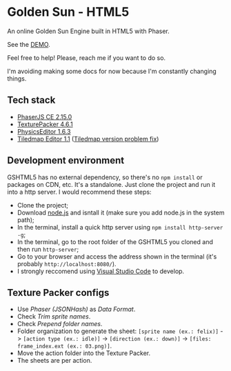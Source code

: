# Golden Sun - HTML5
An online Golden Sun Engine built in HTML5 with Phaser.

See the [DEMO](https://jjppof.github.io/goldensun_html5/index).

Feel free to help! Please, reach me if you want to do so.

I'm avoiding making some docs for now because I'm constantly changing things.

## Tech stack
- [PhaserJS CE 2.15.0](http://phaser.io/)
- [TexturePacker 4.6.1](https://www.codeandweb.com/texturepacker)
- [PhysicsEditor 1.6.3](https://www.codeandweb.com/physicseditor)
- [Tiledmap Editor 1.1](https://www.mapeditor.org/) ([Tiledmap version problem fix](https://github.com/bjorn/tiled/issues/2058#issuecomment-458975579))

## Development environment

GSHTML5 has no external dependency, so there's no `npm install` or packages on CDN, etc. It's a standalone. Just clone the project and run it into a http server. I would recommend these steps:
- Clone the project;
- Download [node.js](https://nodejs.org/en/download/) and isntall it (make sure you add node.js in the system path);
- In the terminal, install a quick http server using `npm install http-server -g`;
- In the terminal, go to the root folder of the GSHTML5 you cloned and then run `http-server`;
- Go to your browser and access the address shown in the terminal (it's probably `http://localhost:8080/`).
- I strongly reccomend using [Visual Studio Code](https://code.visualstudio.com/download) to develop.

## Texture Packer configs
- Use *Phaser (JSONHash)* as *Data Format*.
- Check *Trim sprite names*.
- Check *Prepend folder names*.
- Folder organization to generate the sheet: `[sprite name (ex.: felix)]` -> `[action type (ex.: idle)]` -> `[direction (ex.: down)]` -> `[files: frame_index.ext (ex.: 03.png)]`.
- Move the action folder into the Texture Packer.
- The sheets are per action.
